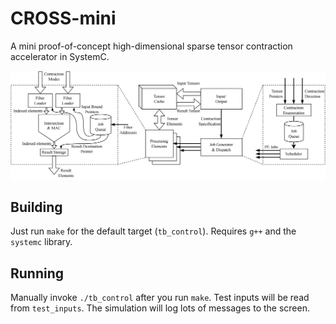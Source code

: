 # CROSS-mini

A mini proof-of-concept high-dimensional sparse tensor contraction accelerator in SystemC.

![arch](doc/architecture.png)

## Building

Just run `make` for the default target (`tb_control`). Requires `g++` and the `systemc` library.

## Running

Manually invoke `./tb_control` after you run `make`.
Test inputs will be read from `test_inputs`.
The simulation will log lots of messages to the screen.

